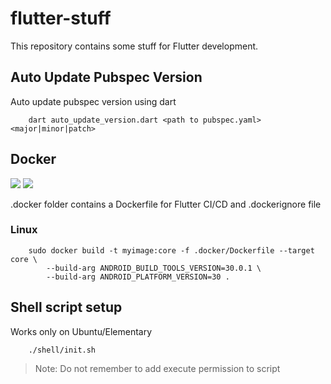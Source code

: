# flutter-stuff

This repository contains some stuff for Flutter development.

## Auto Update Pubspec Version

Auto update pubspec version using dart

```console
    dart auto_update_version.dart <path to pubspec.yaml> <major|minor|patch>
```

## Docker


[![](https://images.microbadger.com/badges/version/alexeykarlyganov/flutter-sdk:core.svg)](https://microbadger.com/images/alexeykarlyganov/flutter-sdk:core)
[![](https://images.microbadger.com/badges/image/alexeykarlyganov/flutter-sdk:core.svg)](https://microbadger.com/images/alexeykarlyganov/flutter-sdk:core)

.docker folder contains a Dockerfile for Flutter CI/CD and .dockerignore file

### Linux
```console
    sudo docker build -t myimage:core -f .docker/Dockerfile --target core \
        --build-arg ANDROID_BUILD_TOOLS_VERSION=30.0.1 \
        --build-arg ANDROID_PLATFORM_VERSION=30 .
```

## Shell script setup

Works only on Ubuntu/Elementary

```console
    ./shell/init.sh
```

> Note: Do not remember to add execute permission to script